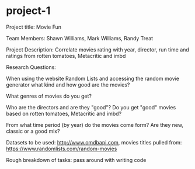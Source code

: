 # project-1

Project title: Movie Fun

Team Members: Shawn Williams, Mark Williams, Randy Treat

Project Description: Correlate movies rating with year, director, run time and ratings from rotten tomatoes, Metacritic and imbd

Research Questions: 

  When using the website Random Lists and accessing the random movie generator what kind and how good are the movies?

  What genres of movies do you get?

  Who are the directors and are they "good"? Do you get "good" movies based on rotten tomatoes, Metacritic and imbd?

  From what time period (by year) do the movies come form? Are they new, classic or a good mix?

  Datasets to be used: http://www.omdbapi.com, movies titles pulled from: https://www.randomlists.com/random-movies

Rough breakdown of tasks: pass around with writing code

